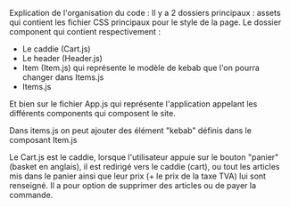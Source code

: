 Explication de l'organisation du code :
Il y a 2 dossiers principaux :
assets qui contient les fichier CSS principaux 
pour le style de la page. 
Le dossier component qui contient respectivement :
- Le caddie (Cart.js)
- Le header (Header.js)
- Item (Item.js) qui représente le modèle de kebab que l'on pourra changer dans Items.js
- Items.js

Et bien sur le fichier App.js qui représente l'application appelant les différents components qui composent le site.

Dans items.js on peut ajouter des élément "kebab" définis dans le composant Item.js 

Le Cart.js est le caddie, lorsque l'utilisateur appuie sur le bouton "panier" (basket en anglais), il est redirigé vers le caddie (cart), ou tout les articles mis dans le panier ainsi que leur prix (+ le prix de la taxe TVA) lui sont renseigné.
Il a pour option de supprimer des articles ou de payer la commande.